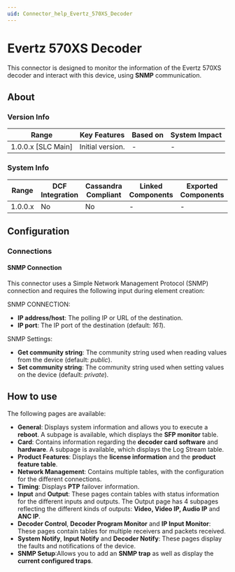 ```yaml
---
uid: Connector_help_Evertz_570XS_Decoder
---
```


# Evertz 570XS Decoder

This connector is designed to monitor the information of the Evertz 570XS decoder and interact with this device, using **SNMP** communication.

## About

### Version Info

| **Range**            | **Key Features** | **Based on** | **System Impact** |
|----------------------|------------------|--------------|-------------------|
| 1.0.0.x \[SLC Main\] | Initial version. | \-           | \-                |

### System Info

| **Range** | **DCF Integration** | **Cassandra Compliant** | **Linked Components** | **Exported Components** |
|-----------|---------------------|-------------------------|-----------------------|-------------------------|
| 1.0.0.x   | No                  | No                      | \-                    | \-                      |

## Configuration

### Connections

#### SNMP Connection

This connector uses a Simple Network Management Protocol (SNMP) connection and requires the following input during element creation:

SNMP CONNECTION:

- **IP address/host**: The polling IP or URL of the destination.
- **IP port**: The IP port of the destination (default: *161*).

SNMP Settings:

- **Get community string**: The community string used when reading values from the device (default: *public*).
- **Set community string**: The community string used when setting values on the device (default: *private*).

## How to use

The following pages are available:

- **General**: Displays system information and allows you to execute a **reboot**. A subpage is available, which displays the **SFP monitor** table.
- **Card**: Contains information regarding the **decoder card software** and **hardware**. A subpage is available, which displays the Log Stream table.
- **Product Features**: Displays the **license information** and the **product feature table**.
- **Network Management**: Contains multiple tables, with the configuration for the different connections.
- **Timing**: Displays **PTP** failover information.
- **Input** and **Output**: These pages contain tables with status information for the different inputs and outputs. The Output page has 4 subpages reflecting the different kinds of outputs: **Video, Video IP, Audio IP** and **ANC IP**.
- **Decoder Control**, **Decoder Program Monitor** and **IP Input Monitor**: These pages contain tables for multiple receivers and packets received.
- **System Notify**, **Input Notify** and **Decoder Notify**: These pages display the faults and notifications of the device.
- **SNMP Setup**:Allows you to add an **SNMP trap** as well as display the **current configured traps**.
